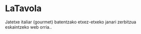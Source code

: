 # LaTavola
Jatetxe italiar (gourmet) batentzako etxez-etxeko janari zerbitzua eskaintzeko web orria..
